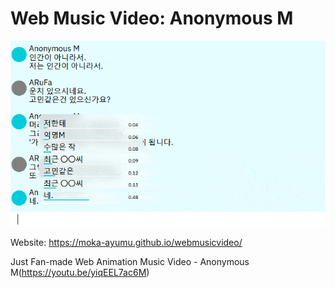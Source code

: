# Web Music Video: Anonymous M

![preview](https://raw.githubusercontent.com/moka-ayumu/webmusicvideo/main/readme/preview.gif)

Website: https://moka-ayumu.github.io/webmusicvideo/

Just Fan-made Web Animation Music Video - Anonymous M(https://youtu.be/yiqEEL7ac6M)
